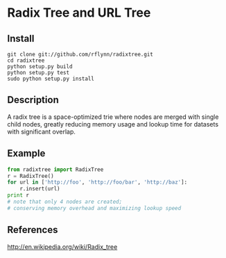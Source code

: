 # Radix Tree and URL Tree

## Install
    git clone git://github.com/rflynn/radixtree.git
    cd radixtree
    python setup.py build
    python setup.py test
    sudo python setup.py install

## Description
A radix tree is a space-optimized trie where nodes are merged
with single child nodes, greatly reducing memory usage and
lookup time for datasets with significant overlap.

## Example
```python
from radixtree import RadixTree
r = RadixTree()
for url in ['http://foo', 'http://foo/bar', 'http://baz']:
    r.insert(url)
print r
# note that only 4 nodes are created;
# conserving memory overhead and maximizing lookup speed
```

## References
http://en.wikipedia.org/wiki/Radix_tree

